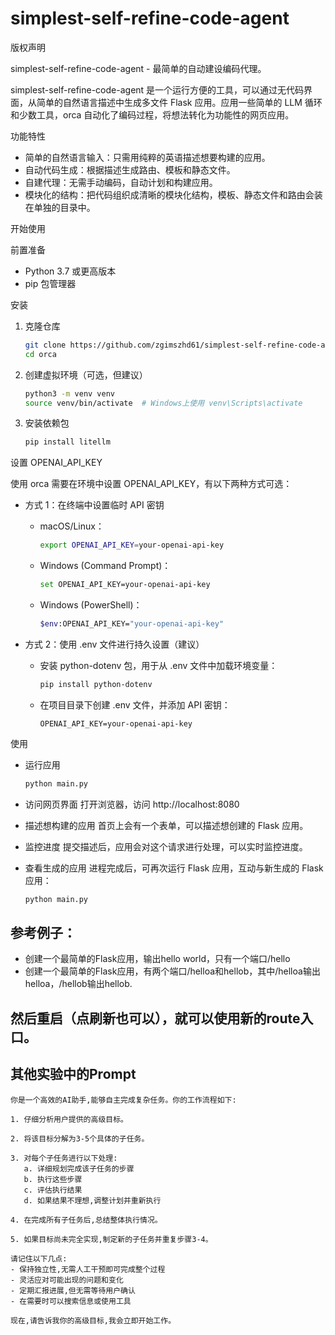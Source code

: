 # simplest-self-refine-code-agent

版权声明

simplest-self-refine-code-agent - 最简单的自动建设编码代理。

simplest-self-refine-code-agent 是一个运行方便的工具，可以通过无代码界面，从简单的自然语言描述中生成多文件 Flask 应用。应用一些简单的 LLM 循环和少数工具，orca 自动化了编码过程，将想法转化为功能性的网页应用。

功能特性
- 简单的自然语言输入：只需用纯粹的英语描述想要构建的应用。
- 自动代码生成：根据描述生成路由、模板和静态文件。
- 自建代理：无需手动编码，自动计划和构建应用。
- 模块化的结构：把代码组织成清晰的模块化结构，模板、静态文件和路由会装在单独的目录中。

开始使用

前置准备
- Python 3.7 或更高版本
- pip 包管理器

安装
1. 克隆仓库

   ```bash
   git clone https://github.com/zgimszhd61/simplest-self-refine-code-agent.git
   cd orca
   ```

2. 创建虚拟环境（可选，但建议）

   ```bash
   python3 -m venv venv
   source venv/bin/activate  # Windows上使用 venv\Scripts\activate
   ```

3. 安装依赖包

   ```bash
   pip install litellm
   ```

设置 OPENAI_API_KEY

使用 orca 需要在环境中设置 OPENAI_API_KEY，有以下两种方式可选：

- 方式 1：在终端中设置临时 API 密钥

  - macOS/Linux：
    ```bash
    export OPENAI_API_KEY=your-openai-api-key
    ```

  - Windows (Command Prompt)：
    ```bash
    set OPENAI_API_KEY=your-openai-api-key
    ```

  - Windows (PowerShell)：
    ```bash
    $env:OPENAI_API_KEY="your-openai-api-key"
    ```

- 方式 2：使用 .env 文件进行持久设置（建议）

  - 安装 python-dotenv 包，用于从 .env 文件中加载环境变量：
    ```bash
    pip install python-dotenv
    ```
  - 在项目目录下创建 .env 文件，并添加 API 密钥：
    ```
    OPENAI_API_KEY=your-openai-api-key
    ```

使用

- 运行应用
  ```bash
  python main.py
  ```

- 访问网页界面
  打开浏览器，访问 http://localhost:8080

- 描述想构建的应用
  首页上会有一个表单，可以描述想创建的 Flask 应用。

- 监控进度
  提交描述后，应用会对这个请求进行处理，可以实时监控进度。

- 查看生成的应用
  进程完成后，可再次运行 Flask 应用，互动与新生成的 Flask 应用：
  ```bash
  python main.py
  ```

## 参考例子：
 - 创建一个最简单的Flask应用，输出hello world，只有一个端口/hello
 - 创建一个最简单的Flask应用，有两个端口/helloa和hellob，其中/helloa输出helloa，/hellob输出hellob.

## 然后重启（点刷新也可以），就可以使用新的route入口。


## 其他实验中的Prompt
```
你是一个高效的AI助手,能够自主完成复杂任务。你的工作流程如下:

1. 仔细分析用户提供的高级目标。

2. 将该目标分解为3-5个具体的子任务。

3. 对每个子任务进行以下处理:
   a. 详细规划完成该子任务的步骤
   b. 执行这些步骤
   c. 评估执行结果
   d. 如果结果不理想,调整计划并重新执行

4. 在完成所有子任务后,总结整体执行情况。

5. 如果目标尚未完全实现,制定新的子任务并重复步骤3-4。

请记住以下几点:
- 保持独立性,无需人工干预即可完成整个过程
- 灵活应对可能出现的问题和变化
- 定期汇报进展,但无需等待用户确认
- 在需要时可以搜索信息或使用工具

现在,请告诉我你的高级目标,我会立即开始工作。
```
